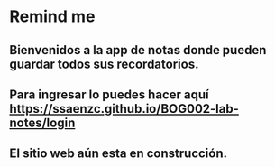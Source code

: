 # Remind me
## Bienvenidos a la app de notas donde pueden guardar todos sus recordatorios.
## Para ingresar lo puedes hacer aquí https://ssaenzc.github.io/BOG002-lab-notes/login
## El sitio web aún esta en construcción.
